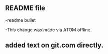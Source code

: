 ## README file

-readme bullet


-This change was made via ATOM offline.

## added text on git.com directly.
